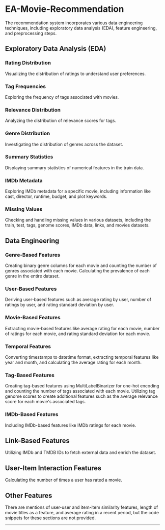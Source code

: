 # EA-Movie-Recommendation

The recommendation system incorporates various data engineering techniques, including exploratory data analysis (EDA), feature engineering, and preprocessing steps.

## Exploratory Data Analysis (EDA)

### Rating Distribution

Visualizing the distribution of ratings to understand user preferences.

### Tag Frequencies

Exploring the frequency of tags associated with movies.

### Relevance Distribution

Analyzing the distribution of relevance scores for tags.

### Genre Distribution

Investigating the distribution of genres across the dataset.

### Summary Statistics

Displaying summary statistics of numerical features in the train data.

### IMDb Metadata

Exploring IMDb metadata for a specific movie, including information like cast, director, runtime, budget, and plot keywords.

### Missing Values

Checking and handling missing values in various datasets, including the train, test, tags, genome scores, IMDb data, links, and movies datasets.

## Data Engineering

### Genre-Based Features

Creating binary genre columns for each movie and counting the number of genres associated with each movie. Calculating the prevalence of each genre in the entire dataset.

### User-Based Features

Deriving user-based features such as average rating by user, number of ratings by user, and rating standard deviation by user.

### Movie-Based Features

Extracting movie-based features like average rating for each movie, number of ratings for each movie, and rating standard deviation for each movie.

### Temporal Features

Converting timestamps to datetime format, extracting temporal features like year and month, and calculating the average rating for each month.

### Tag-Based Features

Creating tag-based features using MultiLabelBinarizer for one-hot encoding and counting the number of tags associated with each movie. Utilizing tag genome scores to create additional features such as the average relevance score for each movie's associated tags.

### IMDb-Based Features

Including IMDb-based features like IMDb ratings for each movie.

## Link-Based Features

Utilizing IMDb and TMDB IDs to fetch external data and enrich the dataset.

## User-Item Interaction Features

Calculating the number of times a user has rated a movie.

## Other Features

There are mentions of user-user and item-item similarity features, length of movie titles as a feature, and average rating in a recent period, but the code snippets for these sections are not provided.

---


